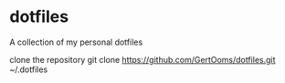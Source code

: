 # dotfiles
A collection of my personal dotfiles 

clone the repository
git clone https://github.com/GertOoms/dotfiles.git ~/.dotfiles
